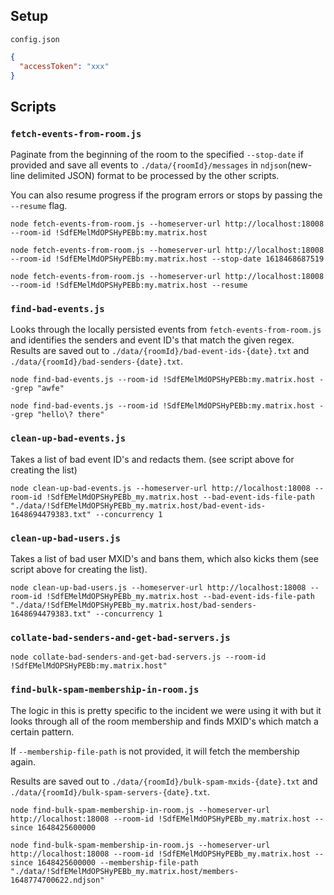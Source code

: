 ## Setup

`config.json`

```json
{
  "accessToken": "xxx"
}
```

## Scripts

### `fetch-events-from-room.js`

Paginate from the beginning of the room to the specified `--stop-date` if provided and save all events to `./data/{roomId}/messages` in `ndjson`(new-line delimited JSON) format to be processed by the other scripts.

You can also resume progress if the program errors or stops by passing the `--resume` flag.

```
node fetch-events-from-room.js --homeserver-url http://localhost:18008 --room-id !SdfEMelMdOPSHyPEBb:my.matrix.host

node fetch-events-from-room.js --homeserver-url http://localhost:18008 --room-id !SdfEMelMdOPSHyPEBb:my.matrix.host --stop-date 1618468687519

node fetch-events-from-room.js --homeserver-url http://localhost:18008 --room-id !SdfEMelMdOPSHyPEBb:my.matrix.host --resume
```

### `find-bad-events.js`

Looks through the locally persisted events from `fetch-events-from-room.js` and identifies the senders and event ID's that match the given regex. Results are saved out to `./data/{roomId}/bad-event-ids-{date}.txt` and `./data/{roomId}/bad-senders-{date}.txt`.

```
node find-bad-events.js --room-id !SdfEMelMdOPSHyPEBb:my.matrix.host --grep "awfe"

node find-bad-events.js --room-id !SdfEMelMdOPSHyPEBb:my.matrix.host --grep "hello\? there"
```

### `clean-up-bad-events.js`

Takes a list of bad event ID's and redacts them. (see script above for creating the list)

```
node clean-up-bad-events.js --homeserver-url http://localhost:18008 --room-id !SdfEMelMdOPSHyPEBb_my.matrix.host --bad-event-ids-file-path "./data/!SdfEMelMdOPSHyPEBb_my.matrix.host/bad-event-ids-1648694479383.txt" --concurrency 1
```

### `clean-up-bad-users.js`

Takes a list of bad user MXID's and bans them, which also kicks them (see script above for creating the list).

```
node clean-up-bad-users.js --homeserver-url http://localhost:18008 --room-id !SdfEMelMdOPSHyPEBb_my.matrix.host --bad-event-ids-file-path "./data/!SdfEMelMdOPSHyPEBb_my.matrix.host/bad-senders-1648694479383.txt" --concurrency 1
```

### `collate-bad-senders-and-get-bad-servers.js`

```
node collate-bad-senders-and-get-bad-servers.js --room-id !SdfEMelMdOPSHyPEBb:my.matrix.host"
```

### `find-bulk-spam-membership-in-room.js`

The logic in this is pretty specific to the incident we were using it with but it looks through all of the room membership and finds MXID's which match a certain pattern.

If `--membership-file-path` is not provided, it will fetch the membership again.

Results are saved out to `./data/{roomId}/bulk-spam-mxids-{date}.txt` and `./data/{roomId}/bulk-spam-servers-{date}.txt`.

```
node find-bulk-spam-membership-in-room.js --homeserver-url http://localhost:18008 --room-id !SdfEMelMdOPSHyPEBb_my.matrix.host --since 1648425600000

node find-bulk-spam-membership-in-room.js --homeserver-url http://localhost:18008 --room-id !SdfEMelMdOPSHyPEBb_my.matrix.host --since 1648425600000 --membership-file-path "./data/!SdfEMelMdOPSHyPEBb_my.matrix.host/members-1648774700622.ndjson"
```
